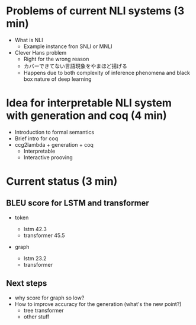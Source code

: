 # Problems of current NLI systems (3 min)

- What is NLI
  - Example instance fron SNLI or MNLI
- Clever Hans problem
  - Right for the wrong reason
  - カバーできてない言語現象をやまほど揚げる
  - Happens due to both complexity of inference phenomena and black box nature of deep learning

# Idea for interpretable NLI system with generation and coq (4 min)

- Introduction to formal semantics
- Brief intro for coq
- ccg2lambda + generation + coq
  - Interpretable
  - Interactive prooving

# Current status (3 min)

## BLEU score for LSTM and transformer

- token

  - lstm 42.3
  - transformer 45.5

- graph
  - lstm 23.2
  - transformer

## Next steps

- why score for graph so low?
- How to improve accuracy for the generation (what's the new point?)
  - tree transformer
  - other stuff
